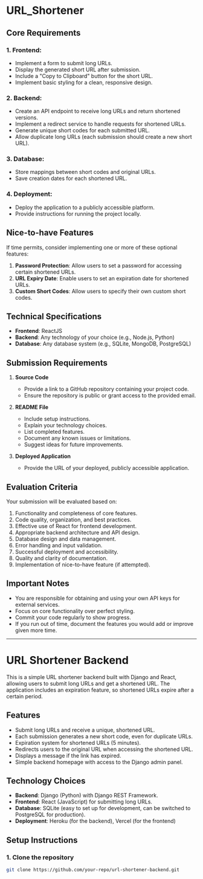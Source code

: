 # URL_Shortener

## Core Requirements

### 1. Frontend:
- Implement a form to submit long URLs.
- Display the generated short URL after submission.
- Include a "Copy to Clipboard" button for the short URL.
- Implement basic styling for a clean, responsive design.

### 2. Backend:
- Create an API endpoint to receive long URLs and return shortened versions.
- Implement a redirect service to handle requests for shortened URLs.
- Generate unique short codes for each submitted URL.
- Allow duplicate long URLs (each submission should create a new short URL).

### 3. Database:
- Store mappings between short codes and original URLs.
- Save creation dates for each shortened URL.

### 4. Deployment:
- Deploy the application to a publicly accessible platform.
- Provide instructions for running the project locally.

## Nice-to-have Features
If time permits, consider implementing one or more of these optional features:
1. **Password Protection**: Allow users to set a password for accessing certain shortened URLs.
2. **URL Expiry Date**: Enable users to set an expiration date for shortened URLs.
3. **Custom Short Codes**: Allow users to specify their own custom short codes.

## Technical Specifications
- **Frontend**: ReactJS
- **Backend**: Any technology of your choice (e.g., Node.js, Python)
- **Database**: Any database system (e.g., SQLite, MongoDB, PostgreSQL)

## Submission Requirements
1. **Source Code**
   - Provide a link to a GitHub repository containing your project code.
   - Ensure the repository is public or grant access to the provided email.
   
2. **README File**
   - Include setup instructions.
   - Explain your technology choices.
   - List completed features.
   - Document any known issues or limitations.
   - Suggest ideas for future improvements.

3. **Deployed Application**
   - Provide the URL of your deployed, publicly accessible application.

## Evaluation Criteria
Your submission will be evaluated based on:
1. Functionality and completeness of core features.
2. Code quality, organization, and best practices.
3. Effective use of React for frontend development.
4. Appropriate backend architecture and API design.
5. Database design and data management.
6. Error handling and input validation.
7. Successful deployment and accessibility.
8. Quality and clarity of documentation.
9. Implementation of nice-to-have feature (if attempted).

## Important Notes
- You are responsible for obtaining and using your own API keys for external services.
- Focus on core functionality over perfect styling.
- Commit your code regularly to show progress.
- If you run out of time, document the features you would add or improve given more time.

---------------------------------------------------------

# URL Shortener Backend

This is a simple URL shortener backend built with Django and React, allowing users to submit long URLs and get a shortened URL. The application includes an expiration feature, so shortened URLs expire after a certain period.

## Features

- Submit long URLs and receive a unique, shortened URL.
- Each submission generates a new short code, even for duplicate URLs.
- Expiration system for shortened URLs (5 minutes).
- Redirects users to the original URL when accessing the shortened URL.
- Displays a message if the link has expired.
- Simple backend homepage with access to the Django admin panel.

## Technology Choices

- **Backend**: Django (Python) with Django REST Framework.
- **Frontend**: React (JavaScript) for submitting long URLs.
- **Database**: SQLite (easy to set up for development, can be switched to PostgreSQL for production).
- **Deployment**: Heroku (for the backend), Vercel (for the frontend)
  
## Setup Instructions

### 1. Clone the repository

```bash
git clone https://github.com/your-repo/url-shortener-backend.git
